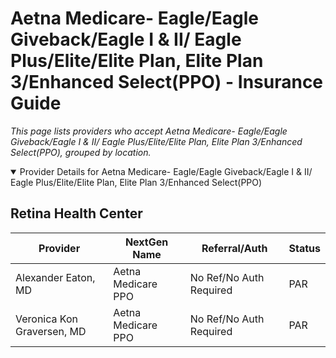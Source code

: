 # Aetna Medicare- Eagle/Eagle Giveback/Eagle I & II/ Eagle Plus/Elite/Elite Plan, Elite Plan 3/Enhanced Select(PPO) - Insurance Guide

*This page lists providers who accept Aetna Medicare- Eagle/Eagle Giveback/Eagle I & II/ Eagle Plus/Elite/Elite Plan, Elite Plan 3/Enhanced Select(PPO), grouped by location.*

<details open><summary>Provider Details for Aetna Medicare- Eagle/Eagle Giveback/Eagle I & II/ Eagle Plus/Elite/Elite Plan, Elite Plan 3/Enhanced Select(PPO)</summary>

## Retina Health Center

| Provider | NextGen Name | Referral/Auth | Status |
|----------|-------------|--------------|--------|
| Alexander Eaton, MD | Aetna Medicare PPO | No Ref/No Auth Required | PAR |
| Veronica Kon Graversen, MD | Aetna Medicare PPO | No Ref/No Auth Required | PAR |

</details>

